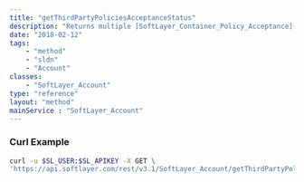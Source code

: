 ```yaml
---
title: "getThirdPartyPoliciesAcceptanceStatus"
description: "Returns multiple [SoftLayer_Container_Policy_Acceptance](/reference/datatypes/SoftLayer_Container_Policy_Acceptance) that represent the acceptance status of the applicable third-party policies for this account. "
date: "2018-02-12"
tags:
    - "method"
    - "sldn"
    - "Account"
classes:
    - "SoftLayer_Account"
type: "reference"
layout: "method"
mainService : "SoftLayer_Account"
---
```


### Curl Example
```bash
curl -u $SL_USER:$SL_APIKEY -X GET \
'https://api.softlayer.com/rest/v3.1/SoftLayer_Account/getThirdPartyPoliciesAcceptanceStatus'
```
